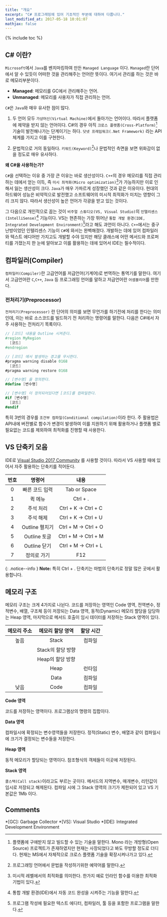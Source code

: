 ```yaml
---
title: "개요"
excerpt: "C# 프로그래밍에 있어 기초적인 부분에 대하여 다룹니다."
last_modified_at: 2017-05-18 10:01:07
mathjax: false
---
```


{% include toc %}

## C# 이란?

`Microsoft`에서 `Java`를 벤치마킹하여 만든 `Managed Language` 이다. `Managed`란 단어에서 알 수 있듯이 어떠한 것을 관리해주는 언어란 뜻이다. 여기서 관리를 하는 것은 바로 메모리부분이다.

*	**Managed**: 메모리를 GC에서 관리해주는 언어.
*	**Unmanaged**:	메모리를 사용자가 직접 관리하는 언어.

`C#`은 `Java`와 매우 유사한 점이 많다. 

1.	두 언어 모두 `가상머신(Virtual Machine)`에서 돌아가는 언어이다. 따라서 플랫폼에 제약을 받지 않는 언어이다. C#의 경우 아직 `크로스 플랫폼(Cross-Platform)`[^1] 기술이 발전해나가는 단계이기는 하다. `닷넷 프레임워크(.Net Framework)` 라는 API 체계를 가지고 이를 구현한다.

2.	문법적으로 거의 동일하다. `키워드(Keyword)`[^2]나 문법적인 측면을 보면 위화감이 없을 정도로 매우 유사하다.

**왜 C#을 사용하는가?**

`C#`을 선택하는 이유 중 가장 큰 이유는 바로 생산성이다. `C++`의 경우 메모리를 직접 관리하는 데에서 얻는 이득, 즉 `미시 최적화(Micro optimization)`[^3]가 가능하지만 이로 인해서 잃는 생산성이 크다. `Java`가 매우 가파르게 성장했던 것과 같은 이유이다. 현대의 하드웨어 성능은 비약적으로 발전했고 소프트웨어의 미시적 최적화가 미치는 영향이 그리 크지 않다. 따라서 생산성이 높은 언어가 각광을 받고 있는 것이다.

그 다음으로 개인적으로 꼽는 것이 `비주얼 스튜디오(VS, Visual Studio)`의 `인텔리센스(IntelliSense)`[^4] 기능이다. VS는 현존하는 가장 뛰어난 `통합 개발 환경(IDE, Integrated Development Environment)`[^5]라고 해도 과언이 아니다. `C++`에서는 중구난방이었던 인텔리센스 기능이 `C#`에 와서는 완벽해졌다. 개발하는 데에 있어 컴파일러와 텍스트 에디어만 가지고도 개발할 수야 있지만 해당 클래스에 어떤 메서드와 프로퍼티를 가졌는지 한 눈에 알아보고 이를 활용하는 데에 있어서 IDE는 필수적이다.

## 컴파일러(Compiler)

`컴파일러(Compiler)`란 고급언어를 저급언어(기계어)로 번역하는 통역기를 말한다. 여기서 고급언어란 `C`,`C++`, `Java` 등 프로그래밍 언어를 말하고 저급언어란 `어셈블리어`를 만한다.

### 전처리기(Preprocessor)

`전처리기(Preprocessor)` 란 단어의 의미를 보면 무언가를 하기전에 처리를 한다는 의미인데, 이는 바로 소스코드를 빌드하기 전 처리하는 명령어를 말한다.
다음은 C#에서 자주 사용하는 전처리기 목록이다.

```cs
// [코드] 내용을 Outline 시켜준다.
#region MyRegion
  [코드]
#endregion

// [코드] 에서 발생하는 경고를 무시한다.
#pragma warning disable 0168
  [코드]
#pragma warning restore 0168

// [변수명] 을 정의한다.
#define [변수명]

// [변수명] 이 정의되어있다면 [코드]를 컴파일한다.
#if [변수명]
  [코드]
#endif
```

특히 3번의 경우를 `조건부 컴파일(Conditional compilation)`이라 한다. 주 활용법은 API내에 버전별로 함수가 변경이 발생하여 이를 지원하기 위해 활용하거나 플랫폼 별로 필요없는 코드를 제외하여 최적화를 진행할 때 사용한다.

## VS 단축키 모음

IDE로 [Visual Studio 2017 Community](https://www.visualstudio.com/ko/thank-you-downloading-visual-studio/?sku=Community&rel=15) 를 사용할 것이다. 따라서 VS 사용할 때에 있어서 자주 활용하는 단축키를 적어둔다.

|번호|명령어|내용|
|:---:|:---:|:---:|
|0|빠른 코드 입력|Tab or Space|
|1|퀵 메뉴|Ctrl + .|
|2|주석 처리|Ctrl + K -> Ctrl + C|
|3|주석 해제|Ctrl + K -> Ctrl + U|
|4|Outline 펼치기|Ctrl + M -> Ctrl + O|
|5|Outline 토글|Ctrl + M -> Ctrl + M|
|6|Outline 닫기|Ctrl + M -> Ctrl + L|
|7|정의로 가기|F12|

{: .notice--info }
**Note:** 특히 Ctrl + . 단축키는 마법의 단축키로 정말 많은 곳에서 활용합니다.

## 메모리 구조

메모리 구조는 크게 4가지로 나뉜다. 코드를 저장하는 영역인 Code 영역, 전역변수, 정적변수, 배열, 구조체 등이 저장되는 Data 영역, 동적(Dynamic) 메모리 할당을 담당하는 Heap 영역, 마지막으로 메서드 호출이 임시 데이터를 저장하는 Stack 영역이 있다.

|메모리 주소|메모리 할당 영역|할당 시간|
|:---:|:---:|:---:|
|높음|Stack|컴파일|
||<i class="fa fa-long-arrow-down"></i> Stack의 할당 방향||
||<i class="fa fa-long-arrow-up"></i> Heap의 할당 방향||
||Heap|런타임|
||Data|컴파일|
|낮음|Code|컴파일|

**Code 영역**

코드를 저장하는 영역이다. 프로그램상의 명령의 집합이다.

**Data 영역**

컴파일시에 확정되는 변수영역들을 저장한다. 정적(Static) 변수, 배열과 같이 컴파일시에 크기가 결정되는 변수들을 저장한다.

**Heap 영역**

동적 메모리가 할당되는 영역이다. 참조형식의 객체들이 이곳에 저장된다.

**Stack 영역**

`콜스택(Call stack)`이라고도 부르는 곳이다. 메서드의 지역변수, 매개변수, 리턴값이 임시로 저장되고 해제된다. 컴파일 시에 그 Stack 영역의 크기가 제한되어 있고 VS 기본값은 1Mb 이다.

## Comments

[^1]: 플랫폼에 구애받지 않고 빌드할 수 있는 기술을 말한다. Mono 라는 개방형(Open Source) 프로젝트가 존재하였지만 현재는 사장되었다고 봐도 무방할 정도로 더디다. 현재는 MS에서 자체적으로 크로스 플랫폼 기술을 확장시켜나가고 있다.

[^2]: 프로그래밍 언어에서 문법을 작성하기위한 예약어를 말한다.

[^3]: 미시적 레벨에서의 최적화를 의미한다. 한가지 예로 인라인 함수를 이용한 최적화 기법이 있다.

[^4]: 통합 개발 환경(IDE)에서 자동 코드 완성을 시켜주는 기능을 말한다.

[^5]: 프로그램 작성에 필요한 텍스트 에디터, 컴파일러, 툴 등을 포함한 프로그램을 말한다.

*[GC]: Garbage Collector
*[VS]: Visual Studio
*[IDE]: Integrated Development Environment